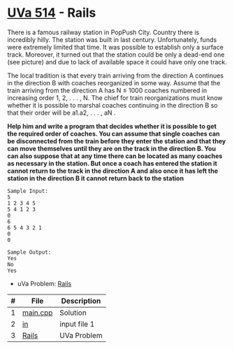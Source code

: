 # [UVa 514](https://github.com/asaiahL9/4883-PT-Logan/blob/main/Assignments/P514/514.pdf) - Rails

There is a famous railway station in PopPush City. Country there is incredibly hilly. The station
was built in last century. Unfortunately, funds were extremely limited that time. It was possible to
establish only a surface track. Moreover, it turned out that the station could be only a dead-end one
(see picture) and due to lack of available space it could have only one track.

The local tradition is that every train arriving from the direction A continues in the direction B with
coaches reorganized in some way. Assume that the train arriving from the direction A has N ≤ 1000
coaches numbered in increasing order 1, 2, . . . , N. The chief for train reorganizations must know whether
it is possible to marshal coaches continuing in the direction B so that their order will be a1.a2, . . . , aN .

**Help him and write a program that decides whether it is possible to get the required order of coaches.
You can assume that single coaches can be disconnected from the train before they enter the station
and that they can move themselves until they are on the track in the direction B. You can also suppose
that at any time there can be located as many coaches as necessary in the station. But once a coach
has entered the station it cannot return to the track in the direction A and also once it has left the
station in the direction B it cannot return back to the station**


```
Sample Input:
5
1 2 3 4 5
5 4 1 2 3
0
6
6 5 4 3 2 1
0
0

Sample Output:
Yes
No
Yes
```

* uVa Problem: [Rails](https://github.com/asaiahL9/4883-PT-Logan/blob/main/Assignments/P514/514.pdf)

|   #   | File | Description |
| :---: | ----------- | ----------|
|  1 | [main.cpp](https://github.com/asaiahL9/4883-PT-Logan/blob/main/Assignments/P514/main.cpp)      |Solution|   
|  2 | [in](https://github.com/asaiahL9/4883-PT-Logan/blob/main/Assignments/P514/in.txt)    | input file 1  | 
| 3  | [Rails](https://github.com/asaiahL9/4883-PT-Logan/blob/main/Assignments/P514/514.pdf)|UVa Problem|
